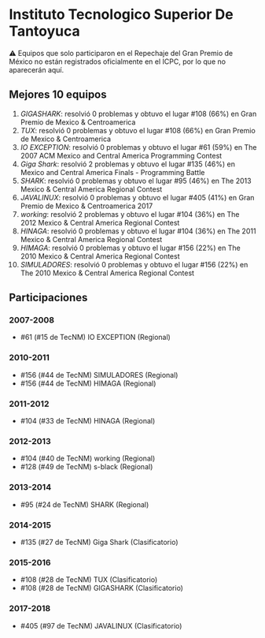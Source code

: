 # Instituto Tecnologico Superior De Tantoyuca

:warning: Equipos que solo participaron en el Repechaje del Gran Premio de México no están registrados oficialmente en el ICPC, por lo que no aparecerán aquí.

## Mejores 10 equipos

1. _GIGASHARK_: resolvió 0 problemas y obtuvo el lugar #108 (66%) en Gran Premio de Mexico & Centroamerica
1. _TUX_: resolvió 0 problemas y obtuvo el lugar #108 (66%) en Gran Premio de Mexico & Centroamerica
1. _IO EXCEPTION_: resolvió 0 problemas y obtuvo el lugar #61 (59%) en The 2007 ACM Mexico and Central America Programming Contest
1. _Giga Shark_: resolvió 2 problemas y obtuvo el lugar #135 (46%) en Mexico and Central America Finals - Programming Battle
1. _SHARK_: resolvió 0 problemas y obtuvo el lugar #95 (46%) en The 2013 Mexico & Central America Regional Contest
1. _JAVALINUX_: resolvió 0 problemas y obtuvo el lugar #405 (41%) en Gran Premio de Mexico & Centroamerica 2017
1. _working_: resolvió 2 problemas y obtuvo el lugar #104 (36%) en The 2012 Mexico & Central America Regional Contest
1. _HINAGA_: resolvió 0 problemas y obtuvo el lugar #104 (36%) en The 2011 Mexico & Central America Regional Contest
1. _HIMAGA_: resolvió 0 problemas y obtuvo el lugar #156 (22%) en The 2010 Mexico & Central America Regional Contest
1. _SIMULADORES_: resolvió 0 problemas y obtuvo el lugar #156 (22%) en The 2010 Mexico & Central America Regional Contest

## Participaciones

### 2007-2008

- #61 (#15 de TecNM) IO EXCEPTION (Regional)

### 2010-2011

- #156 (#44 de TecNM) SIMULADORES (Regional)
- #156 (#44 de TecNM) HIMAGA (Regional)

### 2011-2012

- #104 (#33 de TecNM) HINAGA (Regional)

### 2012-2013

- #104 (#40 de TecNM) working (Regional)
- #128 (#49 de TecNM) s-black (Regional)

### 2013-2014

- #95 (#24 de TecNM) SHARK (Regional)

### 2014-2015

- #135 (#27 de TecNM) Giga Shark (Clasificatorio)

### 2015-2016

- #108 (#28 de TecNM) TUX (Clasificatorio)
- #108 (#28 de TecNM) GIGASHARK (Clasificatorio)

### 2017-2018

- #405 (#97 de TecNM) JAVALINUX (Clasificatorio)



